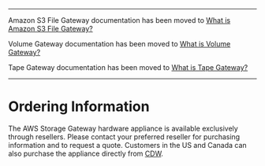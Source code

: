 --------

Amazon S3 File Gateway documentation has been moved to [What is Amazon S3 File Gateway?](https://docs.aws.amazon.com/filegateway/latest/files3/WhatIsStorageGateway.html)

Volume Gateway documentation has been moved to [What is Volume Gateway?](https://docs.aws.amazon.com/storagegateway/latest/vgw/WhatIsStorageGateway.html)

Tape Gateway documentation has been moved to [What is Tape Gateway?](https://docs.aws.amazon.com/storagegateway/latest/tgw/WhatIsStorageGateway.html)

--------

# Ordering Information<a name="ordering-information"></a>

The AWS Storage Gateway hardware appliance is available exclusively through resellers\. Please contact your preferred reseller for purchasing information and to request a quote\. Customers in the US and Canada can also purchase the appliance directly from [CDW](https://www.cdw.com/search/servers-server-management/servers/rack-servers/?w=SB2&ln=0&b=AMA)\.